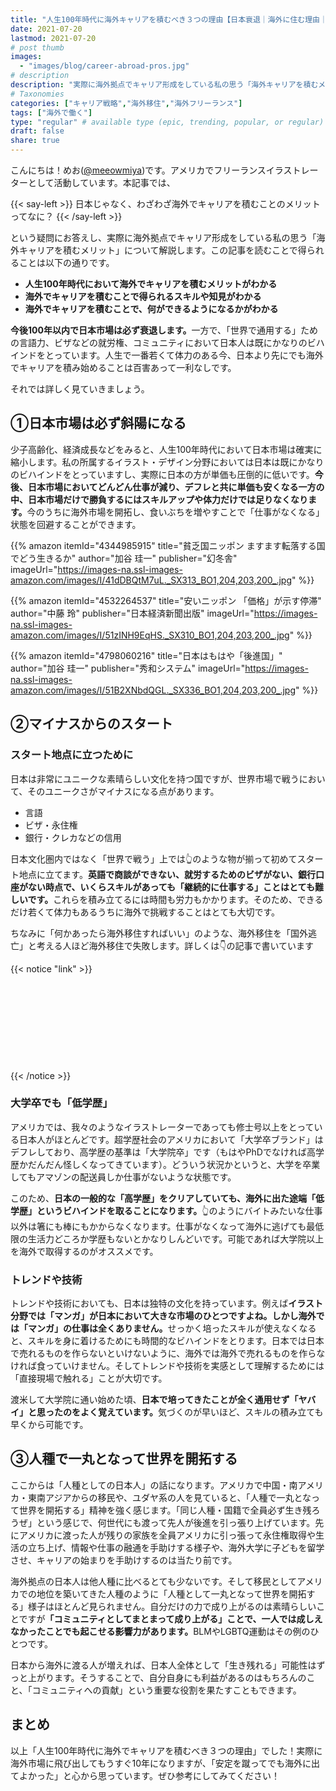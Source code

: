 ```yaml
---
title: "人生100年時代に海外キャリアを積むべき３つの理由【日本衰退｜海外に住む理由｜海外移住してよかったこと】"
date: 2021-07-20
lastmod: 2021-07-20
# post thumb
images:
  - "images/blog/career-abroad-pros.jpg"
# description
description: "実際に海外拠点でキャリア形成をしている私の思う「海外キャリアを積むメリット」について解説します。"
# Taxonomies
categories: ["キャリア戦略","海外移住","海外フリーランス"]
tags: ["海外で働く"]
type: "regular" # available type (epic, trending, popular, or regular)
draft: false
share: true
---
```


こんにちは！めお(<u><a href="https://twitter.com/meeowmiya" target="_blank">@meeowmiya</a></u>)です。アメリカでフリーランスイラストレーターとして活動しています。本記事では、

{{< say-left >}}
日本じゃなく、わざわざ海外でキャリアを積むことのメリットってなに？
{{< /say-left >}}

という疑問にお答えし、実際に海外拠点でキャリア形成をしている私の思う「海外キャリアを積むメリット」について解説します。この記事を読むことで得られることは以下の通りです。


* **人生100年時代において海外でキャリアを積むメリットがわかる**
* **海外でキャリアを積むことで得られるスキルや知見がわかる**
* **海外でキャリアを積むことで、何ができるようになるかがわかる**

<span class="keiko-red">**今後100年以内で日本市場は必ず衰退します。**</span>一方で、「世界で通用する」ための言語力、ビザなどの就労権、コミュニティにおいて日本人は既にかなりのビハインドをとっています。人生で一番若くて体力のある今、日本より先にでも海外でキャリアを積み始めることは百害あって一利なしです。

それでは詳しく見ていきましょう。



## ①日本市場は必ず斜陽になる

少子高齢化、経済成長などをみると、人生100年時代において日本市場は確実に縮小します。私の所属するイラスト・デザイン分野においては日本は既にかなりのビハインドをとっていますし、実際に日本の方が単価も圧倒的に低いです。<span class="keiko-red">**今後、日本市場においてどんどん仕事が減り、デフレと共に単価も安くなる一方の中、日本市場だけで勝負するにはスキルアップや体力だけでは足りなくなります。**</span>今のうちに海外市場を開拓し、食いぶちを増やすことで「仕事がなくなる」状態を回避することができます。

{{% amazon 
  itemId="4344985915"
  title="貧乏国ニッポン ますます転落する国でどう生きるか"
  author="加谷 珪一"
  publisher="幻冬舎"
  imageUrl="https://images-na.ssl-images-amazon.com/images/I/41dDBQtM7uL._SX313_BO1,204,203,200_.jpg"
%}}

{{% amazon 
  itemId="4532264537"
  title="安いニッポン 「価格」が示す停滞"
  author="中藤 玲"
  publisher="日本経済新聞出版"
  imageUrl="https://images-na.ssl-images-amazon.com/images/I/51zINH9EqHS._SX310_BO1,204,203,200_.jpg"
%}}

{{% amazon 
  itemId="4798060216"
  title="日本はもはや「後進国」"
  author="加谷 珪一"
  publisher="秀和システム"
  imageUrl="https://images-na.ssl-images-amazon.com/images/I/51B2XNbdQGL._SX336_BO1,204,203,200_.jpg"
%}}

## ②マイナスからのスタート

### スタート地点に立つために

日本は非常にユニークな素晴らしい文化を持つ国ですが、世界市場で戦うにおいて、そのユニークさがマイナスになる点があります。

* 言語
* ビザ・永住権
* 銀行・クレカなどの信用

日本文化圏内ではなく「世界で戦う」上では👆のような物が揃って初めてスタート地点に立てます。<span class="keiko-red">**英語で商談ができない、就労するためのビザがない、銀行口座がない時点で、いくらスキルがあっても「継続的に仕事する」ことはとても難しいです。**</span>これらを積み立てるには時間も労力もかかります。そのため、できるだけ若くて体力もあるうちに海外で挑戦することはとても大切です。

ちなみに「何かあったら海外移住すればいい」のような、海外移住を「国外逃亡」と考える人ほど海外移住で失敗します。詳しくは👇の記事で書いています

{{< notice "link" >}}
<div class="iframely-embed"><div class="iframely-responsive" style="height: 140px; padding-bottom: 0;"><a href="https://menglish.jp/post/living-abroad-fail/" data-iframely-url="//cdn.iframe.ly/KtdMinj?iframe=card-small"></a></div></div><script async src="//cdn.iframe.ly/embed.js" charset="utf-8"></script>
{{< /notice >}}

### 大学卒でも「低学歴」

アメリカでは、我々のようなイラストレーターであっても修士号以上をとっている日本人がほとんどです。超学歴社会のアメリカにおいて「大学卒ブランド」はデフレしており、高学歴の基準は「大学院卒」です（もはやPhDでなければ高学歴かだんだん怪しくなってきています）。どういう状況かというと、大学を卒業してもアマゾンの配送員しか仕事がないような状態です。

このため、<span class="keiko-red">**日本の一般的な「高学歴」をクリアしていても、海外に出た途端「低学歴」というビハインドを取ることになります。**</span>👆のようにバイトみたいな仕事以外は箸にも棒にもかからなくなります。仕事がなくなって海外に逃げても最低限の生活力どころか学歴もないとかなりしんどいです。可能であれば大学院以上を海外で取得するのがオススメです。

### トレンドや技術

トレンドや技術においても、日本は独特の文化を持っています。例えば<span class="keiko-red">**イラスト分野では「マンガ」が日本において大きな市場のひとつですよね。しかし海外では「マンガ」の仕事は全くありません。**</span>せっかく培ったスキルが使えなくなると、スキルを身に着けるためにも時間的なビハインドをとります。日本では日本で売れるものを作らないといけないように、海外では海外で売れるものを作らなければ食っていけません。そしてトレンドや技術を実感として理解するためには「直接現場で触れる」ことが大切です。

渡米して大学院に通い始めた頃、<span class="keiko-red">**日本で培ってきたことが全く通用せず「ヤバイ」と思ったのをよく覚えています。**</span>気づくのが早いほど、スキルの積み立ても早くから可能です。

## ③人種で一丸となって世界を開拓する

ここからは「人種としての日本人」の話になります。アメリカで中国・南アメリカ・東南アジアからの移民や、ユダヤ系の人を見ていると、「人種で一丸となって世界を開拓する」精神を強く感じます。「同じ人種・国籍で全員必ず生き残ろうぜ」という感じで、何世代にも渡って先人が後進を引っ張り上げています。先にアメリカに渡った人が残りの家族を全員アメリカに引っ張って永住権取得や生活の立ち上げ、情報や仕事の融通を手助けする様子や、海外大学に子どもを留学させ、キャリアの始まりを手助けするのは当たり前です。

海外拠点の日本人は他人種に比べるとても少ないです。そして移民としてアメリカでの地位を築いてきた人種のように「人種として一丸となって世界を開拓する」様子はほとんど見られません。自分だけの力で成り上がるのは素晴らしいことですが<span class="keiko-red">**「コミュニティとしてまとまって成り上がる」ことで、一人では成しえなかったことでも起こせる影響力があります。**</span>BLMやLGBTQ運動はその例のひとつです。

日本から海外に渡る人が増えれば、日本人全体として「生き残れる」可能性はずっと上がります。そうすることで、自分自身にも利益があるのはもちろんのこと、「コミュニティへの貢献」という重要な役割を果たすこともできます。

## まとめ

以上「人生100年時代に海外でキャリアを積むべき３つの理由」でした！実際に海外市場に飛び出してもうすぐ10年になりますが、「安定を蹴ってでも海外に出てよかった」と心から思っています。ぜひ参考にしてみてください！